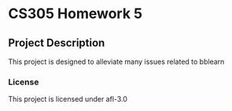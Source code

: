 # CS305 Homework 5

## Project Description
This project is designed to alleviate many issues related to bblearn

### License
This project is licensed under afl-3.0
